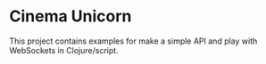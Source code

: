 # Cinema Unicorn

This project contains examples for make a simple API and play with WebSockets in Clojure/script.
